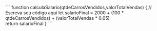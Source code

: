 ˋˋˋ function calculaSalario(qtdeCarrosVendidos,valorTotalVendas) {
 // Escreva seu código aqui
 let salarioFinal = 2000 + (100 * qtdeCarrosVendidos) + (valorTotalVendas * 0.05)  
 return salarioFinal
} ˋˋˋ